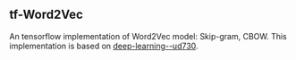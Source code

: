 ## tf-Word2Vec
An tensorflow implementation of Word2Vec model: Skip-gram, CBOW.
This implementation is based on [deep-learning--ud730](https://cn.udacity.com/course/deep-learning--ud730).
